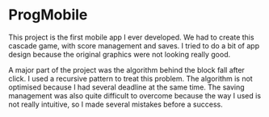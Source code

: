# ProgMobile
This project is the first mobile app I ever developed. We had to create this cascade game, with score management and saves. I tried to do a bit of app design because the original graphics were not looking really good. 

A major part of the project was the algorithm behind the block fall after click. I used a recursive pattern to treat this problem. The algorithm is not optimised because I had several deadline at the same time. The saving management was also quite difficult to overcome because the way I used is not really intuitive, so I made several mistakes before a success.
